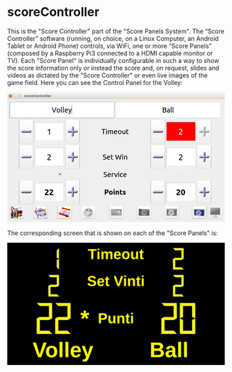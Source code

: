 # scoreController
This is the "Score Controller" part of the "Score Panels System".
The “Score Controller” software (running, on choice, on a Linux Computer, an Android Tablet or Android Phone)
controls, via WiFi, one or more “Score Panels” (composed by a Raspberry Pi3 connected to a HDMI capable monitor or TV).
Each "Score Panel" is individually configurable in such a way to show the score information only or instead the score
and, on request, slides and videos as dictated by the "Score Controller" or even live images of the game field.
Here you can see the Control Panel for the Volley:

![Volley Score Controller Panel](/images/ScoreController.png)

The corresponding screen that is shown on each of the "Score Panels" is:

![Volley Score Panel](/images/ScorePanel.png)
